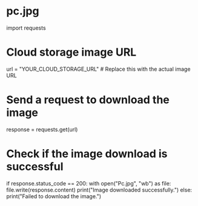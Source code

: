 # pc.jpg
import requests

# Cloud storage image URL
url = "YOUR_CLOUD_STORAGE_URL"  # Replace this with the actual image URL

# Send a request to download the image
response = requests.get(url)

# Check if the image download is successful
if response.status_code == 200:
    with open("Pc.jpg", "wb") as file:
        file.write(response.content)
    print("Image downloaded successfully.")
else:
    print("Failed to download the image.")
